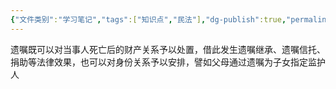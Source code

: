 ```yaml
---
{"文件类别":"学习笔记","tags":["知识点","民法"],"dg-publish":true,"permalink":"/学习笔记studyup/民法总论/遗嘱/","dgPassFrontmatter":true,"created":"2024-10-13T17:37:21.961+08:00","updated":"2024-10-25T12:38:21.116+08:00"}
---
```


遗嘱既可以对当事人死亡后的财产关系予以处置，借此发生遗嘱继承、遗嘱信托、捐助等法律效果，也可以对身份关系予以安排，譬如父母通过遗嘱为子女指定监护人